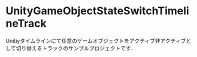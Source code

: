 # UnityGameObjectStateSwitchTimelineTrack
Unitiyタイムラインにて任意のゲームオブジェクトをアクティブ非アクティブとして切り替えるトラックのサンプルプロジェクトです．
